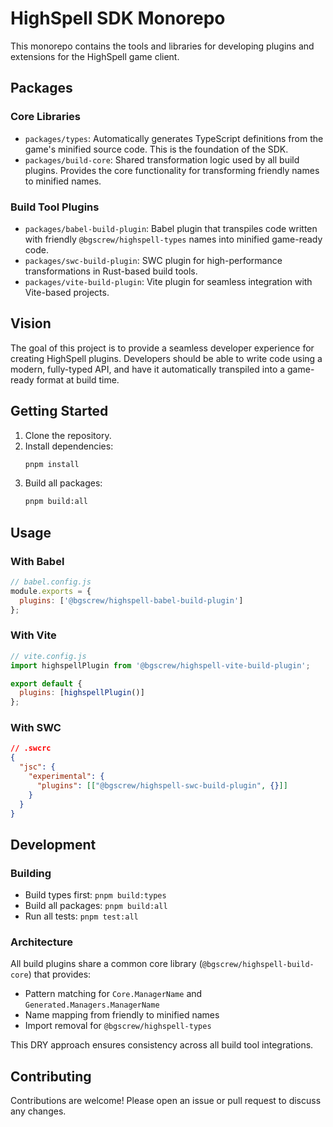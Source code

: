 # HighSpell SDK Monorepo

This monorepo contains the tools and libraries for developing plugins and extensions for the HighSpell game client.

## Packages

### Core Libraries

-   `packages/types`: Automatically generates TypeScript definitions from the game's minified source code. This is the foundation of the SDK.
-   `packages/build-core`: Shared transformation logic used by all build plugins. Provides the core functionality for transforming friendly names to minified names.

### Build Tool Plugins

-   `packages/babel-build-plugin`: Babel plugin that transpiles code written with friendly `@bgscrew/highspell-types` names into minified game-ready code.
-   `packages/swc-build-plugin`: SWC plugin for high-performance transformations in Rust-based build tools.
-   `packages/vite-build-plugin`: Vite plugin for seamless integration with Vite-based projects.

## Vision

The goal of this project is to provide a seamless developer experience for creating HighSpell plugins. Developers should be able to write code using a modern, fully-typed API, and have it automatically transpiled into a game-ready format at build time.

## Getting Started

1.  Clone the repository.
2.  Install dependencies:
    ```bash
    pnpm install
    ```
3.  Build all packages:
    ```bash
    pnpm build:all
    ```

## Usage

### With Babel

```javascript
// babel.config.js
module.exports = {
  plugins: ['@bgscrew/highspell-babel-build-plugin']
};
```

### With Vite

```javascript
// vite.config.js
import highspellPlugin from '@bgscrew/highspell-vite-build-plugin';

export default {
  plugins: [highspellPlugin()]
};
```

### With SWC

```json
// .swcrc
{
  "jsc": {
    "experimental": {
      "plugins": [["@bgscrew/highspell-swc-build-plugin", {}]]
    }
  }
}
```

## Development

### Building

- Build types first: `pnpm build:types`
- Build all packages: `pnpm build:all`
- Run all tests: `pnpm test:all`

### Architecture

All build plugins share a common core library (`@bgscrew/highspell-build-core`) that provides:
- Pattern matching for `Core.ManagerName` and `Generated.Managers.ManagerName`
- Name mapping from friendly to minified names
- Import removal for `@bgscrew/highspell-types`

This DRY approach ensures consistency across all build tool integrations.

## Contributing

Contributions are welcome! Please open an issue or pull request to discuss any changes.